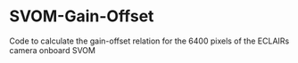 # SVOM-Gain-Offset
Code to calculate the gain-offset relation for the 6400 pixels of the ECLAIRs camera onboard SVOM
